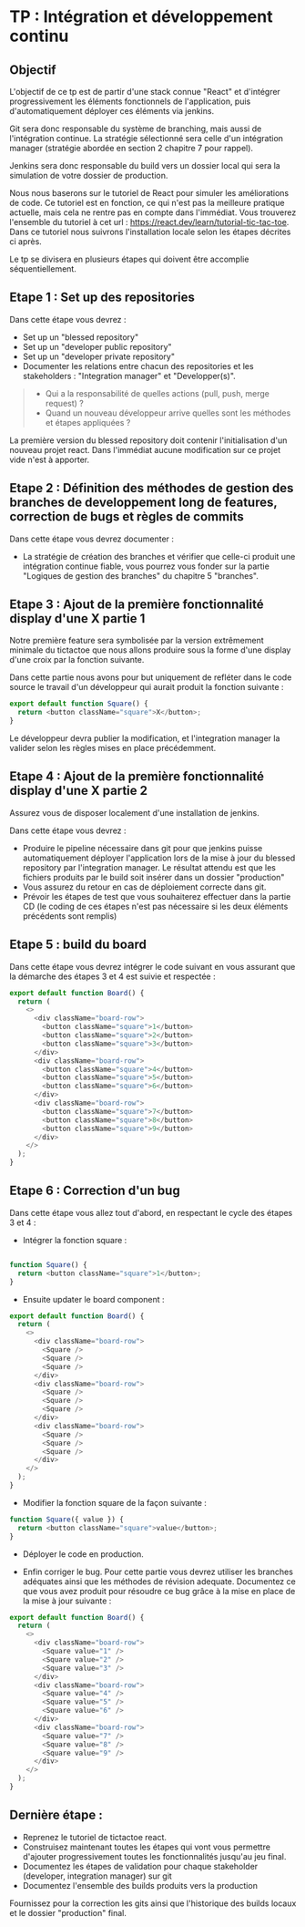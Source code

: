 # TP : Intégration et développement continu

## Objectif

L'objectif de ce tp est de partir d'une stack connue "React" et d'intégrer progressivement les éléments fonctionnels de l'application, puis d'automatiquement déployer ces éléments via jenkins. 

Git sera donc responsable du système de branching, mais aussi de l'intégration continue. La stratégie sélectionné sera celle d'un intégration manager (stratégie abordée en section 2 chapitre 7 pour rappel).

Jenkins sera donc responsable du build vers un dossier local qui sera la simulation de votre dossier de production. 

Nous nous baserons sur le tutoriel de React pour simuler les améliorations de code. Ce tutoriel est en fonction, ce qui n'est pas la meilleure pratique actuelle, mais cela ne rentre pas en compte dans l'immédiat. Vous trouverez l'ensemble du tutoriel à cet url : https://react.dev/learn/tutorial-tic-tac-toe. Dans ce tutoriel nous suivrons l'installation locale selon les étapes décrites ci après. 

Le tp se divisera en plusieurs étapes qui doivent être accomplie séquentiellement. 

## Etape 1 : Set up des repositories

Dans cette étape vous devrez : 
* Set up un "blessed repository"
* Set up un "developer public repository"
* Set up un "developer private repository"
* Documenter les relations entre chacun des repositories et les stakeholders : "Integration manager" et "Developper(s)". 
> * Qui a la responsabilité de quelles actions (pull, push, merge request) ? 
> * Quand un nouveau développeur arrive quelles sont les méthodes et étapes appliquées ?

La première version du blessed repository doit contenir l'initialisation d'un nouveau projet react. Dans l'immédiat aucune modification sur ce projet vide n'est à apporter.

## Etape 2 : Définition des méthodes de gestion des branches de developpement long de features, correction de bugs et règles de commits

Dans cette étape vous devrez documenter :
* La stratégie de création des branches et vérifier que celle-ci produit une intégration continue fiable, vous pourrez vous fonder sur la partie "Logiques de gestion des branches" du chapitre 5 "branches". 

## Etape 3 : Ajout de la première fonctionnalité display d'une X partie 1

Notre première feature sera symbolisée par la version extrêmement minimale du tictactoe que nous allons produire sous la forme d'une display d'une croix par la fonction suivante. 

Dans cette partie nous avons pour but uniquement de refléter dans le code source le travail d'un développeur qui aurait produit la fonction suivante : 

```js
export default function Square() {
  return <button className="square">X</button>;
}
```

Le développeur devra publier la modification, et l'integration manager la valider selon les règles mises en place précédemment. 

## Etape 4 : Ajout de la première fonctionnalité display d'une X partie 2 

Assurez vous de disposer localement d'une installation de jenkins. 

Dans cette étape vous devrez : 
* Produire le pipeline nécessaire dans git pour que jenkins puisse automatiquement déployer l'application lors de la mise à jour du blessed repository par l'integration manager. Le résultat attendu est que les fichiers produits par le build soit insérer dans un dossier "production"
* Vous assurez du retour en cas de déploiement correcte dans git. 
* Prévoir les étapes de test que vous souhaiterez effectuer dans la partie CD (le coding de ces étapes n'est pas nécessaire si les deux éléments précédents sont remplis)

## Etape 5 : build du board 

Dans cette étape vous devrez intégrer le code suivant en vous assurant que la démarche des étapes 3 et 4 est suivie et respectée : 

```js 
export default function Board() {
  return (
    <>
      <div className="board-row">
        <button className="square">1</button>
        <button className="square">2</button>
        <button className="square">3</button>
      </div>
      <div className="board-row">
        <button className="square">4</button>
        <button className="square">5</button>
        <button className="square">6</button>
      </div>
      <div className="board-row">
        <button className="square">7</button>
        <button className="square">8</button>
        <button className="square">9</button>
      </div>
    </>
  );
}
```

## Etape 6 : Correction d'un bug 

Dans cette étape vous allez tout d'abord, en respectant le cycle des étapes 3 et 4 : 

* Intégrer la fonction square : 

```js

function Square() {
  return <button className="square">1</button>;
}

```

* Ensuite updater le board component : 

```js 
export default function Board() {
  return (
    <>
      <div className="board-row">
        <Square />
        <Square />
        <Square />
      </div>
      <div className="board-row">
        <Square />
        <Square />
        <Square />
      </div>
      <div className="board-row">
        <Square />
        <Square />
        <Square />
      </div>
    </>
  );
}
```

* Modifier la fonction square de la façon suivante : 

```js
function Square({ value }) {
  return <button className="square">value</button>;
}
```

* Déployer le code en production. 

* Enfin corriger le bug. Pour cette partie vous devrez utiliser les branches adéquates ainsi que les méthodes de révision adequate. Documentez ce que vous avez produit pour résoudre ce bug grâce à la mise en place de la mise à jour suivante : 

```js
export default function Board() {
  return (
    <>
      <div className="board-row">
        <Square value="1" />
        <Square value="2" />
        <Square value="3" />
      </div>
      <div className="board-row">
        <Square value="4" />
        <Square value="5" />
        <Square value="6" />
      </div>
      <div className="board-row">
        <Square value="7" />
        <Square value="8" />
        <Square value="9" />
      </div>
    </>
  );
}
```

## Dernière étape :

* Reprenez le tutoriel de tictactoe react. 
* Construisez maintenant toutes les étapes qui vont vous permettre d'ajouter progressivement toutes les fonctionnalités jusqu'au jeu final.
* Documentez les étapes de validation pour chaque stakeholder (developer, integration manager) sur git
* Documentez l'ensemble des builds produits vers la production

Fournissez pour la correction les gits ainsi que l'historique des builds locaux et le dossier "production" final.